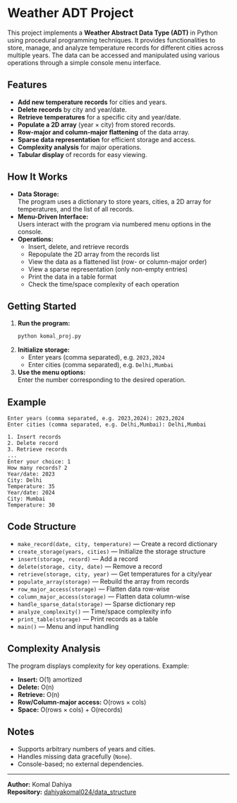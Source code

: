 # Weather ADT Project

This project implements a **Weather Abstract Data Type (ADT)** in Python using procedural programming techniques. It provides functionalities to store, manage, and analyze temperature records for different cities across multiple years. The data can be accessed and manipulated using various operations through a simple console menu interface.

## Features

- **Add new temperature records** for cities and years.
- **Delete records** by city and year/date.
- **Retrieve temperatures** for a specific city and year/date.
- **Populate a 2D array** (year × city) from stored records.
- **Row-major and column-major flattening** of the data array.
- **Sparse data representation** for efficient storage and access.
- **Complexity analysis** for major operations.
- **Tabular display** of records for easy viewing.

## How It Works

- **Data Storage:**  
  The program uses a dictionary to store years, cities, a 2D array for temperatures, and the list of all records.
- **Menu-Driven Interface:**  
  Users interact with the program via numbered menu options in the console.
- **Operations:**  
  - Insert, delete, and retrieve records
  - Repopulate the 2D array from the records list
  - View the data as a flattened list (row- or column-major order)
  - View a sparse representation (only non-empty entries)
  - Print the data in a table format
  - Check the time/space complexity of each operation

## Getting Started

1. **Run the program:**
    ```bash
    python komal_proj.py
    ```
2. **Initialize storage:**
    - Enter years (comma separated), e.g. `2023,2024`
    - Enter cities (comma separated), e.g. `Delhi,Mumbai`
3. **Use the menu options:**  
    Enter the number corresponding to the desired operation.

## Example

```
Enter years (comma separated, e.g. 2023,2024): 2023,2024
Enter cities (comma separated, e.g. Delhi,Mumbai): Delhi,Mumbai

1. Insert records
2. Delete record
3. Retrieve records
...
Enter your choice: 1
How many records? 2
Year/date: 2023
City: Delhi
Temperature: 35
Year/date: 2024
City: Mumbai
Temperature: 30
```

## Code Structure

- `make_record(date, city, temperature)` — Create a record dictionary
- `create_storage(years, cities)` — Initialize the storage structure
- `insert(storage, record)` — Add a record
- `delete(storage, city, date)` — Remove a record
- `retrieve(storage, city, year)` — Get temperatures for a city/year
- `populate_array(storage)` — Rebuild the array from records
- `row_major_access(storage)` — Flatten data row-wise
- `column_major_access(storage)` — Flatten data column-wise
- `handle_sparse_data(storage)` — Sparse dictionary rep
- `analyze_complexity()` — Time/space complexity info
- `print_table(storage)` — Print records as a table
- `main()` — Menu and input handling

## Complexity Analysis

The program displays complexity for key operations. Example:
- **Insert:** O(1) amortized
- **Delete:** O(n)
- **Retrieve:** O(n)
- **Row/Column-major access:** O(rows × cols)
- **Space:** O(rows × cols) + O(records)

## Notes

- Supports arbitrary numbers of years and cities.
- Handles missing data gracefully (`None`).
- Console-based; no external dependencies.

---

**Author:** Komal Dahiya  
**Repository:** [dahiyakomal024/data_structure](https://github.com/dahiyakomal024/data_structure)
